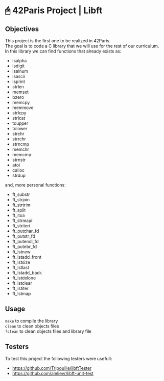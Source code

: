 # 🖱 42Paris Project | Libft

## Objectives

This project is the first one to be realized in 42Paris.  
The goal is to code a C library that we will use for the rest of our curriculum.  
In this library we can find functions that already exists as:

- isalpha
- isdigit
- isalnum
- isascii
- isprint
- strlen
- memset
- bzero
- memcpy
- memmove
- strlcpy
- strlcat
- toupper
- tolower
- strchr
- strrchr
- strncmp
- memchr
- memcmp
- strnstr
- atoi
- calloc
- strdup

and, more personal functions:

- ft_substr
- ft_strjoin
- ft_strtrim
- ft_split
- ft_itoa
- ft_strmapi
- ft_striteri
- ft_putchar_fd
- ft_putstr_fd
- ft_putendl_fd
- ft_putnbr_fd
- ft_lstnew
- ft_lstadd_front
- ft_lstsize
- ft_lstlast
- ft_lstadd_back
- ft_lstdelone
- ft_lstclear
- ft_lstiter
- ft_lstmap

## Usage

`make` to compile the library  
`clean` to clean objects files  
`fclean` to clean objects files and library file

## Testers

To test this project the following testers were usefull:  
- https://github.com/Tripouille/libftTester
- https://github.com/alelievr/libft-unit-test
